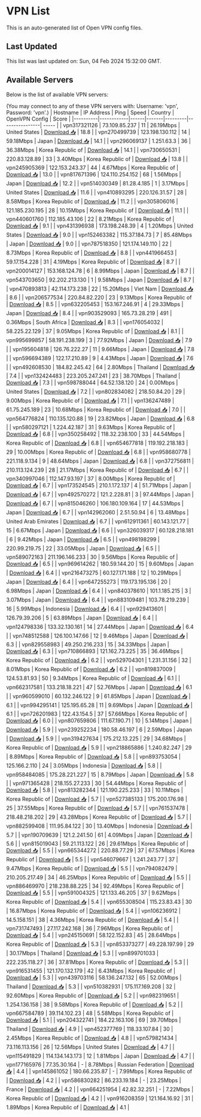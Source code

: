 # VPN List

This is an auto-generated list of Open VPN config files.

## Last Updated

This list was last updated on: Sun, 04 Feb 2024 15:32:00 GMT.

## Available Servers

Below is the list of available VPN servers:

(You may connect to any of these VPN servers with: Username: 'vpn', Password: 'vpn'.)
| Hostname | IP Address | Ping | Speed | Country | OpenVPN Config | Score |
|----------|------------|------|-------|---------|----------------| ----- |
| vpn317321126 | 73.109.85.237 | 11 | 26.19Mbps | United States | [Download 📥](./configs/server_0_US.ovpn) | 18.8 |
| vpn270499739 | 123.198.130.112 | 14 | 59.18Mbps | Japan | [Download 📥](./configs/server_1_JP.ovpn) | 14.1 |
| vpn296069137 | 1.251.63.3 | 36 | 36.38Mbps | Korea Republic of | [Download 📥](./configs/server_2_KR.ovpn) | 14.1 |
| vpn730650531 | 220.83.128.89 | 33 | 3.40Mbps | Korea Republic of | [Download 📥](./configs/server_3_KR.ovpn) | 13.8 |
| vpn245905369 | 122.153.243.37 | 44 | 4.67Mbps | Korea Republic of | [Download 📥](./configs/server_4_KR.ovpn) | 13.0 |
| vpn817671396 | 124.110.254.152 | 68 | 1.56Mbps | Japan | [Download 📥](./configs/server_5_JP.ovpn) | 12.2 |
| vpn514030349 | 81.28.4.185 | 1 | 3.17Mbps | United States | [Download 📥](./configs/server_6_US.ovpn) | 11.6 |
| vpn410893295 | 220.126.31.57 | 28 | 8.58Mbps | Korea Republic of | [Download 📥](./configs/server_7_KR.ovpn) | 11.2 |
| vpn305806016 | 121.185.230.195 | 28 | 10.15Mbps | Korea Republic of | [Download 📥](./configs/server_8_KR.ovpn) | 11.1 |
| vpn440601760 | 112.185.43.106 | 22 | 8.21Mbps | Korea Republic of | [Download 📥](./configs/server_9_KR.ovpn) | 9.1 |
| vpn431396938 | 173.198.248.39 | 4 | 1.20Mbps | United States | [Download 📥](./configs/server_10_US.ovpn) | 9.0 |
| vpn152463382 | 115.37.184.73 | 7 | 85.48Mbps | Japan | [Download 📥](./configs/server_11_JP.ovpn) | 9.0 |
| vpn787518350 | 121.174.149.110 | 22 | 8.73Mbps | Korea Republic of | [Download 📥](./configs/server_12_KR.ovpn) | 8.8 |
| vpn441966453 | 59.17.154.228 | 31 | 4.19Mbps | Korea Republic of | [Download 📥](./configs/server_13_KR.ovpn) | 8.7 |
| vpn200014127 | 153.168.124.78 | 6 | 8.99Mbps | Japan | [Download 📥](./configs/server_14_JP.ovpn) | 8.7 |
| vpn543703650 | 92.202.213.130 | 1 | 9.58Mbps | Japan | [Download 📥](./configs/server_15_JP.ovpn) | 8.7 |
| vpn470893813 | 42.114.173.238 | 22 | 15.20Mbps | Viet Nam | [Download 📥](./configs/server_16_VN.ovpn) | 8.6 |
| vpn206577534 | 220.84.82.220 | 23 | 9.13Mbps | Korea Republic of | [Download 📥](./configs/server_17_KR.ovpn) | 8.5 |
| vpn632205453 | 153.167.246.91 | 4 | 29.33Mbps | Japan | [Download 📥](./configs/server_18_JP.ovpn) | 8.4 |
| vpn903529093 | 165.73.28.219 | 491 | 0.36Mbps | South Africa | [Download 📥](./configs/server_19_ZA.ovpn) | 8.3 |
| vpn176054032 | 58.225.22.129 | 37 | 9.05Mbps | Korea Republic of | [Download 📥](./configs/server_20_KR.ovpn) | 8.1 |
| vpn995699857 | 58.191.238.199 | 3 | 77.92Mbps | Japan | [Download 📥](./configs/server_21_JP.ovpn) | 7.9 |
| vpn195604818 | 126.76.222.27 | 11 | 9.66Mbps | Japan | [Download 📥](./configs/server_22_JP.ovpn) | 7.8 |
| vpn596694389 | 122.17.210.89 | 9 | 4.43Mbps | Japan | [Download 📥](./configs/server_23_JP.ovpn) | 7.6 |
| vpn492608530 | 184.82.245.42 | 64 | 2.80Mbps | Thailand | [Download 📥](./configs/server_24_TH.ovpn) | 7.4 |
| vpn132424483 | 223.205.247.241 | 23 | 38.70Mbps | Thailand | [Download 📥](./configs/server_25_TH.ovpn) | 7.3 |
| vpn598788044 | 64.52.138.120 | 24 | 0.00Mbps | United States | [Download 📥](./configs/server_26_US.ovpn) | 7.2 |
| vpn802834082 | 218.50.84.20 | 29 | 9.00Mbps | Korea Republic of | [Download 📥](./configs/server_27_KR.ovpn) | 7.1 |
| vpn136247489 | 61.75.245.189 | 23 | 10.68Mbps | Korea Republic of | [Download 📥](./configs/server_28_KR.ovpn) | 7.0 |
| vpn564776824 | 110.135.120.88 | 19 | 23.82Mbps | Japan | [Download 📥](./configs/server_29_JP.ovpn) | 6.8 |
| vpn580297121 | 1.224.42.187 | 31 | 9.63Mbps | Korea Republic of | [Download 📥](./configs/server_30_KR.ovpn) | 6.8 |
| vpn350258492 | 118.32.238.100 | 33 | 44.54Mbps | Korea Republic of | [Download 📥](./configs/server_31_KR.ovpn) | 6.8 |
| vpn654677818 | 119.192.218.183 | 29 | 10.00Mbps | Korea Republic of | [Download 📥](./configs/server_32_KR.ovpn) | 6.8 |
| vpn958680778 | 221.118.9.134 | 9 | 48.64Mbps | Japan | [Download 📥](./configs/server_33_JP.ovpn) | 6.8 |
| vpn372756811 | 210.113.124.239 | 28 | 21.17Mbps | Korea Republic of | [Download 📥](./configs/server_34_KR.ovpn) | 6.7 |
| vpn340997046 | 112.147.93.197 | 37 | 8.00Mbps | Korea Republic of | [Download 📥](./configs/server_35_KR.ovpn) | 6.7 |
| vpn173524545 | 210.1.172.137 | 4 | 51.71Mbps | Japan | [Download 📥](./configs/server_36_JP.ovpn) | 6.7 |
| vpn492570272 | 121.2.228.81 | 3 | 97.44Mbps | Japan | [Download 📥](./configs/server_37_JP.ovpn) | 6.7 |
| vpn815046260 | 106.180.109.164 | 17 | 44.53Mbps | Japan | [Download 📥](./configs/server_38_JP.ovpn) | 6.7 |
| vpn142962060 | 2.51.50.94 | 6 | 13.48Mbps | United Arab Emirates | [Download 📥](./configs/server_39_AE.ovpn) | 6.7 |
| vpn612911361 | 60.143.121.77 | 15 | 6.67Mbps | Japan | [Download 📥](./configs/server_40_JP.ovpn) | 6.6 |
| vpn326039317 | 60.128.218.181 | 6 | 9.42Mbps | Japan | [Download 📥](./configs/server_41_JP.ovpn) | 6.5 |
| vpn498198299 | 220.99.219.75 | 22 | 33.05Mbps | Japan | [Download 📥](./configs/server_42_JP.ovpn) | 6.5 |
| vpn589072163 | 211.196.146.233 | 30 | 9.56Mbps | Korea Republic of | [Download 📥](./configs/server_43_KR.ovpn) | 6.5 |
| vpn969614262 | 180.59.144.20 | 15 | 9.60Mbps | Japan | [Download 📥](./configs/server_44_JP.ovpn) | 6.4 |
| vpn216473275 | 60.127.171.188 | 12 | 10.29Mbps | Japan | [Download 📥](./configs/server_45_JP.ovpn) | 6.4 |
| vpn647255273 | 119.173.195.136 | 20 | 6.98Mbps | Japan | [Download 📥](./configs/server_46_JP.ovpn) | 6.4 |
| vpn840378610 | 101.1.185.215 | 3 | 3.07Mbps | Japan | [Download 📥](./configs/server_47_JP.ovpn) | 6.4 |
| vpn883109481 | 103.78.219.239 | 16 | 5.99Mbps | Indonesia | [Download 📥](./configs/server_48_ID.ovpn) | 6.4 |
| vpn929413601 | 126.79.39.206 | 5 | 63.89Mbps | Japan | [Download 📥](./configs/server_49_JP.ovpn) | 6.4 |
| vpn124798336 | 133.32.130.161 | 14 | 27.44Mbps | Japan | [Download 📥](./configs/server_50_JP.ovpn) | 6.4 |
| vpn748512588 | 126.100.147.66 | 12 | 9.46Mbps | Japan | [Download 📥](./configs/server_51_JP.ovpn) | 6.3 |
| vpn829558983 | 49.250.216.233 | 15 | 34.33Mbps | Japan | [Download 📥](./configs/server_52_JP.ovpn) | 6.3 |
| vpn710866893 | 121.162.73.225 | 35 | 36.46Mbps | Korea Republic of | [Download 📥](./configs/server_53_KR.ovpn) | 6.2 |
| vpn529704301 | 1.231.31.156 | 32 | 8.01Mbps | Korea Republic of | [Download 📥](./configs/server_54_KR.ovpn) | 6.2 |
| vpn819837009 | 124.53.81.93 | 50 | 9.34Mbps | Korea Republic of | [Download 📥](./configs/server_55_KR.ovpn) | 6.1 |
| vpn662317581 | 133.218.18.221 | 47 | 52.76Mbps | Japan | [Download 📥](./configs/server_56_JP.ovpn) | 6.1 |
| vpn960599010 | 60.132.246.122 | 9 | 61.85Mbps | Japan | [Download 📥](./configs/server_57_JP.ovpn) | 6.1 |
| vpn994295141 | 125.195.65.28 | 11 | 9.69Mbps | Japan | [Download 📥](./configs/server_58_JP.ovpn) | 6.1 |
| vpn726201983 | 122.43.154.5 | 37 | 57.66Mbps | Korea Republic of | [Download 📥](./configs/server_59_KR.ovpn) | 6.0 |
| vpn807659806 | 111.67.190.71 | 10 | 5.14Mbps | Japan | [Download 📥](./configs/server_60_JP.ovpn) | 5.9 |
| vpn239252234 | 180.58.46.197 | 6 | 2.59Mbps | Japan | [Download 📥](./configs/server_61_JP.ovpn) | 5.9 |
| vpn319427634 | 175.212.13.225 | 29 | 34.68Mbps | Korea Republic of | [Download 📥](./configs/server_62_KR.ovpn) | 5.9 |
| vpn218865886 | 1.240.82.247 | 29 | 8.89Mbps | Korea Republic of | [Download 📥](./configs/server_63_KR.ovpn) | 5.8 |
| vpn893753054 | 125.166.2.110 | 24 | 3.05Mbps | Indonesia | [Download 📥](./configs/server_64_ID.ovpn) | 5.8 |
| vpn958484085 | 175.28.221.227 | 15 | 8.79Mbps | Japan | [Download 📥](./configs/server_65_JP.ovpn) | 5.8 |
| vpn971365428 | 218.155.27.233 | 30 | 54.44Mbps | Korea Republic of | [Download 📥](./configs/server_66_KR.ovpn) | 5.8 |
| vpn813282344 | 121.190.225.233 | 33 | 10.11Mbps | Korea Republic of | [Download 📥](./configs/server_67_KR.ovpn) | 5.7 |
| vpn527385133 | 175.200.176.98 | 25 | 37.55Mbps | Korea Republic of | [Download 📥](./configs/server_68_KR.ovpn) | 5.7 |
| vpn761537478 | 218.48.218.202 | 29 | 43.28Mbps | Korea Republic of | [Download 📥](./configs/server_69_KR.ovpn) | 5.7 |
| vpn882599408 | 111.95.84.122 | 30 | 13.40Mbps | Indonesia | [Download 📥](./configs/server_70_ID.ovpn) | 5.7 |
| vpn190709639 | 121.2.241.50 | 61 | 4.09Mbps | Japan | [Download 📥](./configs/server_71_JP.ovpn) | 5.6 |
| vpn815019043 | 59.21.113.122 | 26 | 29.61Mbps | Korea Republic of | [Download 📥](./configs/server_72_KR.ovpn) | 5.5 |
| vpn665344272 | 220.88.77.29 | 37 | 67.57Mbps | Korea Republic of | [Download 📥](./configs/server_73_KR.ovpn) | 5.5 |
| vpn546079667 | 1.241.243.77 | 37 | 9.47Mbps | Korea Republic of | [Download 📥](./configs/server_74_KR.ovpn) | 5.5 |
| vpn794082479 | 210.205.217.49 | 34 | 46.25Mbps | Korea Republic of | [Download 📥](./configs/server_75_KR.ovpn) | 5.5 |
| vpn886469970 | 218.238.88.225 | 34 | 92.49Mbps | Korea Republic of | [Download 📥](./configs/server_76_KR.ovpn) | 5.5 |
| vpn591004325 | 121.133.46.205 | 37 | 9.62Mbps | Korea Republic of | [Download 📥](./configs/server_77_KR.ovpn) | 5.4 |
| vpn655308504 | 115.23.83.43 | 30 | 16.87Mbps | Korea Republic of | [Download 📥](./configs/server_78_KR.ovpn) | 5.4 |
| vpn106236912 | 14.5.158.151 | 38 | 4.36Mbps | Korea Republic of | [Download 📥](./configs/server_79_KR.ovpn) | 5.4 |
| vpn731747493 | 27.117.242.168 | 36 | 7.96Mbps | Korea Republic of | [Download 📥](./configs/server_80_KR.ovpn) | 5.4 |
| vpn245150691 | 58.122.152.83 | 45 | 28.64Mbps | Korea Republic of | [Download 📥](./configs/server_81_KR.ovpn) | 5.3 |
| vpn853373277 | 49.228.197.99 | 29 | 30.17Mbps | Thailand | [Download 📥](./configs/server_82_TH.ovpn) | 5.3 |
| vpn899701033 | 222.235.118.27 | 36 | 37.81Mbps | Korea Republic of | [Download 📥](./configs/server_83_KR.ovpn) | 5.3 |
| vpn916531455 | 121.170.132.179 | 42 | 6.43Mbps | Korea Republic of | [Download 📥](./configs/server_84_KR.ovpn) | 5.3 |
| vpn439703116 | 58.136.247.132 | 65 | 52.00Mbps | Thailand | [Download 📥](./configs/server_85_TH.ovpn) | 5.3 |
| vpn510382931 | 175.117.169.208 | 32 | 92.60Mbps | Korea Republic of | [Download 📥](./configs/server_86_KR.ovpn) | 5.2 |
| vpn982319651 | 1.254.136.158 | 38 | 9.58Mbps | Korea Republic of | [Download 📥](./configs/server_87_KR.ovpn) | 5.2 |
| vpn667584789 | 39.114.102.23 | 48 | 5.58Mbps | Korea Republic of | [Download 📥](./configs/server_88_KR.ovpn) | 5.1 |
| vpn204322741 | 184.22.163.106 | 69 | 39.70Mbps | Thailand | [Download 📥](./configs/server_89_TH.ovpn) | 4.9 |
| vpn452377769 | 118.33.107.84 | 30 | 2.45Mbps | Korea Republic of | [Download 📥](./configs/server_90_KR.ovpn) | 4.8 |
| vpn579821434 | 73.116.113.156 | 26 | 12.56Mbps | United States | [Download 📥](./configs/server_91_US.ovpn) | 4.7 |
| vpn115491829 | 114.134.143.173 | 12 | 1.81Mbps | Japan | [Download 📥](./configs/server_92_JP.ovpn) | 4.7 |
| vpn177165976 | 77.35.30.164 | - | 8.78Mbps | Russian Federation | [Download 📥](./configs/server_93_RU.ovpn) | 4.4 |
| vpn145861052 | 180.66.235.87 | - | 7.99Mbps | Korea Republic of | [Download 📥](./configs/server_94_KR.ovpn) | 4.2 |
| vpn586830282 | 86.233.19.184 | - | 23.25Mbps | France | [Download 📥](./configs/server_95_FR.ovpn) | 4.2 |
| vpn664251954 | 42.82.32.251 | - | 7.22Mbps | Korea Republic of | [Download 📥](./configs/server_96_KR.ovpn) | 4.2 |
| vpn916208359 | 121.164.16.92 | 31 | 1.89Mbps | Korea Republic of | [Download 📥](./configs/server_97_KR.ovpn) | 4.1 |
